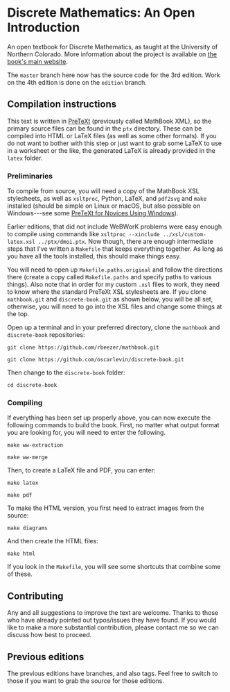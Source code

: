 # Discrete Mathematics: An Open Introduction

An open textbook for Discrete Mathematics, as taught at the University of Northern Colorado.  More information about the project is available on [the book's main website](http://discrete.openmathbooks.org).

The `master` branch here now has the source code for the 3rd edition.  Work on the 4th edition is done on the `edition` branch.


## Compilation instructions

This text is written in [PreTeXt](https://pretextbook.org) (previously called MathBook XML), so the primary source files can be found in the `ptx` directory.  These can be compiled into HTML or LaTeX files (as well as some other formats).  If you do not want to bother with this step or just want to grab some LaTeX to use in a worksheet or the like, the generated LaTeX is already provided in the `latex` folder.

### Preliminaries

To compile from source, you will need a copy of the MathBook XSL stylesheets, as well as `xsltproc`, Python, LaTeX, and `pdf2svg` and `make` installed (should be simple on Linux or macOS, but also possible on Windows---see some [PreTeXt for Novices Using Windows](https://pretextbook.org/doc/pnw/html/novices.html)).

Earlier editions, that did not include WeBWorK problems were easy enough to compile using commands like `xsltproc --xinclude ../xsl/custom-latex.xsl ../ptx/dmoi.ptx`.  Now though, there are enough intermediate steps that I've written a `Makefile` that keeps everything together.  As long as you have all the tools installed, this should make things easy.

You will need to open up `Makefile.paths.original` and follow the directions there (create a copy called `Makefile.paths` and specify paths to various things).  Also note that in order for my custom `.xsl` files to work, they need to know where the standard PreTeXt XSL stylesheets are.  If you clone `mathbook.git` and `discrete-book.git` as shown below, you will be all set, otherwise, you will need to go into the XSL files and change some things at the top.

Open up a terminal and in your preferred directory, clone the `mathbook` and `discrete-book` repositories:

`git clone https://github.com/rbeezer/mathbook.git`

`git clone https://github.com/oscarlevin/discrete-book.git`

Then change to the `discrete-book` folder:

`cd discrete-book`

### Compiling

If everything has been set up properly above, you can now execute the following commands to build the book.  First, no matter what output format you are looking for, you will need to enter the following.

`make ww-extraction`

`make ww-merge`

Then, to create a LaTeX file and PDF, you can enter:

`make latex`

`make pdf`

To make the HTML version, you first need to extract images from the source:

`make diagrams`

And then create the HTML files:

`make html`

If you look in the `Makefile`, you will see some shortcuts that combine some of these.


## Contributing

Any and all suggestions to improve the text are welcome.  Thanks to those who have already pointed out typos/issues they have found.  If you would like to make a more substantial contribution, please contact me so we can discuss how best to proceed.

## Previous editions

The previous editions have branches, and also tags.  Feel free to switch to those if you want to grab the source for those editions.

